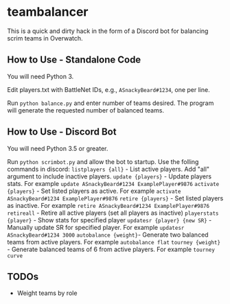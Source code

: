 # teambalancer

This is a quick and dirty hack in the form of a Discord bot for
balancing scrim teams in Overwatch.

## How to Use - Standalone Code

You will need Python 3.

Edit players.txt with BattleNet IDs, e.g., `ASnackyBeard#1234`,
one per line.

Run `python balance.py` and enter number of teams desired. The program will generate the requested number of balanced teams.

## How to Use - Discord Bot

You will need Python 3.5 or greater.

Run `python scrimbot.py` and allow the bot to startup. Use the folling commands in discord:
  `listplayers {all}` - List active players. Add "all" argument to include inactive players.
  `update {players}` - Update players stats. For example `update ASnackyBeard#1234 ExamplePlayer#9876`
  `activate {players}` - Set listed players as active. For example `activate ASnackyBeard#1234 ExamplePlayer#9876`
  `retire {players}` - Set listed players as inactive. For example `retire ASnackyBeard#1234 ExamplePlayer#9876`
  `retireall` - Retire all active players (set all players as inactive)
  `playerstats {player}` - Show stats for specified player
  `updatesr {player} {new SR}` - Manually update SR for specified player. For example `updatesr ASnackyBeard#1234 3000`
  `autobalance {weight}`- Generate two balanced teams from active players. For example `autobalance flat`
  `tourney {weight}` - Generate balanced teams of 6 from active players. For example `tourney curve`
  


## TODOs

- Weight teams by role
